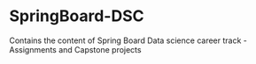 # SpringBoard-DSC
Contains the content of Spring Board Data science career track - Assignments and Capstone projects
